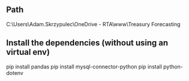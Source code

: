 ## Path
C:\Users\Adam.Skrzypulec\OneDrive - RTA\www\Treasury Forecasting


## Install the dependencies (without using an virtual env)
pip install pandas
pip install mysql-connector-python
pip install python-dotenv


